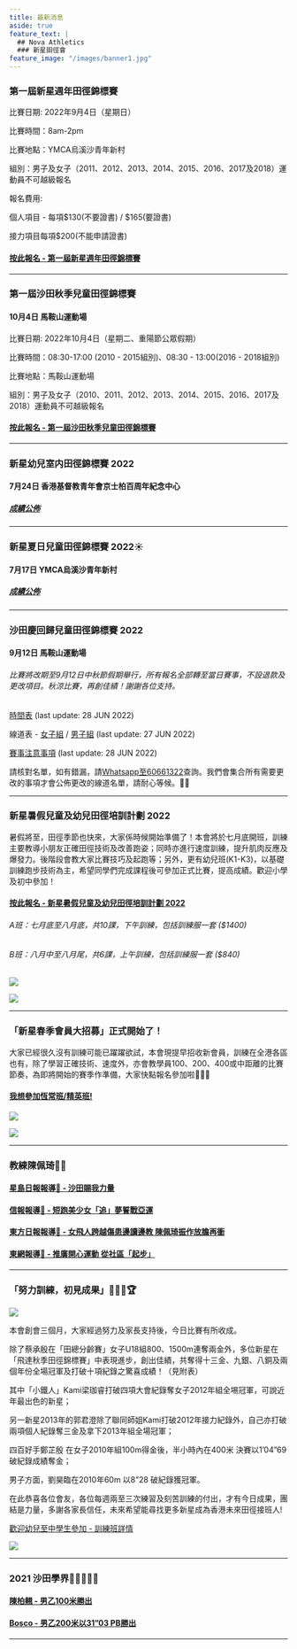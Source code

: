 ```yaml
---
title: 最新消息
aside: true
feature_text: |
  ## Nova Athletics
  ### 新星田徑會
feature_image: "/images/banner1.jpg"
---
```

### 第一屆新星週年田徑錦標賽

比賽日期: 2022年9月4日（星期日）

比賽時間：8am-2pm

比賽地點：YMCA烏溪沙青年新村

組別：男子及女子（2011、2012、2013、2014、2015、2016、2017及2018）運動員不可越級報名

報名費用: 

個人項目 - 每項$130(不要證書) / $165(要證書)

接力項目每項$200(不能申請證書)

#### [按此報名 - 第一屆新星週年田徑錦標賽](https://forms.zohopublic.com/hknovasports852/form/040920221/formperma/GwqKzx16nNuUKbmJrIIsb4H9sbcUo8Qkf8eZcM-D3bs)

---------------------------------------------------------------------------------------
### 第一屆沙田秋季兒童田徑錦標賽

#### 10月4日 馬鞍山運動場

比賽日期: 2022年10月4日（星期二、重陽節公眾假期）

比賽時間：08:30-17:00 (2010 - 2015組別)、08:30 - 13:00(2016 - 2018組別)

比賽地點：馬鞍山運動場

組別：男子及女子（2010、2011、2012、2013、2014、2015、2016、2017及2018）運動員不可越級報名

#### [按此報名 - 第一屆沙田秋季兒童田徑錦標賽](https://forms.zohopublic.com/hknovasports852/form/Copyof20220107202212092022/formperma/t3A48H8pZe9PiH9Ddmx7za-odjhDzhib0EG30XaqZZo)

---------------------------------------------------------------------------------------

### 新星幼兒室内田徑錦標賽 2022

#### 7月24日 香港基督教青年會京士柏百周年紀念中心

##### [成績公佈](https://drive.google.com/drive/folders/18xZkPEr2yhbdfS-1znS34ciqQgvsavAL?usp=sharing)

---------------------------------------------------------------------------------------
### 新星夏日兒童田徑錦標賽 2022☀️ 

#### 7月17日 YMCA烏溪沙青年新村 

##### [成績公佈](https://drive.google.com/drive/folders/1QBQsVVKDakNFa5oZspTp4bCn4fPIblGG?usp=sharing)

---------------------------------------------------------------------------------------
### 沙田慶回歸兒童田徑錦標賽 2022 

#### 9月12日 馬鞍山運動場

###### 比賽將改期至9月12日中秋節假期舉行，所有報名全部轉至當日賽事，不設退款及更改項目。秋涼比賽，再創佳績！謝謝各位支持。

[時間表](https://drive.google.com/file/d/1hkX1kZ2DSY5w5gSt4zusZeTEo4qJb0P1/view?usp=sharing) (last update: 28 JUN 2022)

線道表 - [女子組](https://drive.google.com/file/d/1g25xM6fq4jQ7nqJ3Bb14Z8_lleoSdNPj/view?usp=sharing) / [男子組](https://drive.google.com/file/d/1VuxQDKH23mL-M6qsmEsb-xsMGet61s-A/view?usp=sharing) (last update: 27 JUN 2022) 

[賽事注意事項](https://drive.google.com/file/d/1Ifq0iFGk8j0biDy9HdxYotmjyOedRuzA/view?usp=sharing) (last update: 28 JUN 2022)

請核對名單，如有錯漏，請[Whatsapp至60661322](https://api.whatsapp.com/send?phone=85260661322)查詢。我們會集合所有需要更改的事項才會公佈更改的線道名單，請耐心等候。🙌🏻

---------------------------------------------------------------------------------------
### 新星暑假兒童及幼兒田徑培訓計劃 2022

暑假將至，田徑季節也快來，大家係時候開始準備了！本會將於七月底開班，訓練主要教導小朋友正確田徑技術及改善跑姿；同時亦進行速度訓練，提升肌肉反應及爆發力。後階段會教大家比賽技巧及起跑等；另外，更有幼兒班(K1-K3)，以基礎訓練跑步技術為主，希望同學們完成課程後可參加正式比賽，提高成績。歡迎小學及初中參加！

#### [按此報名 - 新星暑假兒童及幼兒田徑培訓計劃 2022](https://forms.gle/HX9ZVHofxw7Ts1Dk6)

###### A班：七月底至八月底，共10課，下午訓練，包括訓練服一套 ($1400)

###### B班：八月中至八月尾，共6課，上午訓練，包括訓練服一套 ($840)

![](/images/A.jpeg)

![](/images/B.jpeg)

---------------------------------------------------------------------------------------
### 「新星春季會員大招募」正式開始了！
大家已經很久沒有訓練可能已躍躍欲試，本會現提早招收新會員，訓練在全港各區也有，除了學習正確技術、速度外，亦會教學員100、200、400或中距離的比賽節奏，為即將開始的賽季作準備，大家快點報名參加啦🌝🤟🏻

#### [我想參加恆常班/精英班!](https://docs.google.com/forms/d/e/1FAIpQLScXZvev1WfGzgGRg6c0O_HwiLUTxomhsZbSMn7ubRmbv1dFzw/viewform?usp=sf_link)

![](/images/Regular_220730.png)

![](/images/Elite_Web.png)

---------------------------------------------------------------------------------------

### 教練陳佩琦👩🏽

#### [星島日報報導📰 - 沙田賜我力量](https://drive.google.com/drive/folders/1ngK58f050uDZj7RgVmokHQQTiDBm-nfP?usp=sharing)

#### [信報報導📰 - 短跑美少女「追」夢誓戰亞運](https://drive.google.com/file/d/1NgN3GuMWmGJVSenFJypOgL8vqFuxYApv/view?usp=sharing)

#### [東方日報報導📰 - 女飛人跨越傷患邊讀邊教 陳佩琦振作放膽再衝](https://orientaldaily.on.cc/content/%E9%AB%94%E8%82%B2/odn-20211126-1126_00286_041/%E5%A5%B3%E9%A3%9B%E4%BA%BA%E8%B7%A8%E8%B6%8A%E5%82%B7%E6%82%A3%E9%82%8A%E8%AE%80%E9%82%8A%E6%95%99-%E9%99%B3%E4%BD%A9%E7%90%A6%E6%8C%AF%E4%BD%9C%E6%94%BE%E8%86%BD%E5%86%8D%E8%A1%9D?fbclid=IwAR3tCLKgaWevelE1CkNDt35_h4jvjbahZq-6KdIOuqoGGtac--nebOFVOoU)

#### [東網報導📰 - 推廣開心運動 從社區「起步」](https://hk.on.cc/onad/bkn/cnt/ad/20211115/ad-20211115150906775-1115_21011_001.html)

---------------------------------------------------------------------------------------

### 「努力訓練，初見成果」💪🏻🎉🏆

![](/images/Athletes.jpg)

本會創會三個月，大家經過努力及家長支持後，今日比賽有所收成。

除了蔡承殷在「田總分齡賽」女子U18組800、1500m連奪兩金外，多位新星在「飛達秋季田徑錦標賽」中表現進步，創出佳績，共奪得十三金、九銀、八銅及兩個年份全場冠軍及打破十項紀錄之驚喜成績！（見附表）

其中「小鐵人」Kami梁珈睿打破四項大會紀錄奪女子2012年組全埸冠軍，可說近年最出色的新星；

另一新星2013年的郭君澄除了聯同師姐Kami打破2012年接力紀錄外，自己亦打破兩項個人紀錄奪三金及拿下2013年組全場冠軍；

四百好手鄭芷殷 在女子2010年組100m得金後，半小時內在400米 決賽以1’04”69破紀錄成績奪金；

男子方面，劉昊臨在2010年60m 以8”28 破紀錄獲冠軍。

在此恭喜各位會友，各位每週兩至三次練習及刻苦訓練的付出，才有今日成果，團結是力量，多謝各家長信任，未來希望能尋找更多新星成為香港未來田徑接班人!

[歡迎幼兒至中學生參加 - 訓練班詳情](https://docs.google.com/forms/d/e/1FAIpQLScXZvev1WfGzgGRg6c0O_HwiLUTxomhsZbSMn7ubRmbv1dFzw/viewform?fbclid=IwAR1lI5pe4k28V-qBzkFvfGz8-Mrw3iTpbRaucbRJRTIr_V2n01rZBCtYNZo)

![](/images/新星訓練_初見成果.jpg)

---------------------------------------------------------------------------------------

### 2021 沙田學界🏃🏻‍♀️🏃🏻

#### [陳柏翹 - 男乙100米勝出](https://drive.google.com/file/d/1YMheR5loAjQaXWFzcw5uuEgBzbf1P9QC/view?usp=sharing) 

#### [Bosco - 男乙200米以31”03 PB勝出](https://drive.google.com/file/d/1BrIfrZuCVbG_EmYVWTK_PSifCoOq3q4B/view?usp=sharing)

---------------------------------------------------------------------------------------
